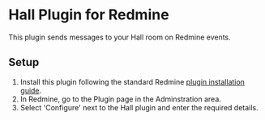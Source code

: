 Hall Plugin for Redmine
==========================

This plugin sends messages to your Hall room on Redmine events.

Setup
-----

1. Install this plugin following the standard Redmine [plugin installation guide](http://www.redmine.org/wiki/redmine/Plugins).
1. In Redmine, go to the Plugin page in the Adminstration area.
1. Select 'Configure' next to the Hall plugin and enter the required details.
